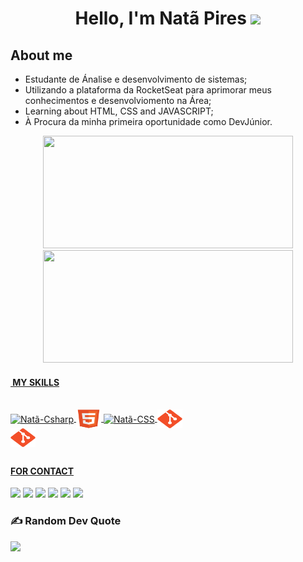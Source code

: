 <h1 align="center">Hello, I'm Natã Pires <img src = "https://raw.githubusercontent.com/MartinHeinz/MartinHeinz/master/wave.gif" width = 50px> <br /> </h1>

## About me 
- Estudante de Ánalise e desenvolvimento de sistemas;
- Utilizando a plataforma da RocketSeat para aprimorar meus conhecimentos e desenvolviomento na Área;
- Learning about HTML, CSS and JAVASCRIPT;
- À Procura da minha primeira oportunidade como DevJúnior.

<div align="center">
  <a href="https://github.com/Natapires">
  <img height="180em" width="400" src="https://github-readme-stats.vercel.app/api?username=Natapires&show_icons=true&theme=moltack&include_all_commits=true&count_private=true"/>
  <img height="180em" width= "400" src="https://github-readme-stats.vercel.app/api/top-langs/?username=Natapires&theme=moltack" />
</div>
  <h4> &nbsp;MY SKILLS</h4>
  <div style="display: inline_block"><br> 
 <img align="center" alt="Natã-Csharp" title="CSHARP" height="30" width="40" src="https://cdn.jsdelivr.net/gh/devicons/devicon/icons/csharp/csharp-original.svg" />
 <img align="center" alt="Natã-HTML5" title="HTML" height="30" width="40" src="https://raw.githubusercontent.com/devicons/devicon/master/icons/html5/html5-original.svg">
 <img align="center" alt="Natã-CSS" title="CSS" heigth="30" width="30" src="https://cdn.jsdelivr.net/gh/devicons/devicon/icons/css3/css3-original.svg" />
 <img align="center" alt="Natã-GIT" title="GIT" height="30" width="40" src="https://raw.githubusercontent.com/devicons/devicon/master/icons/git/git-original.svg">
  </div>    
   <img align="center" alt="Natã-GIT" title="GIT" height="30" width="40" src="https://raw.githubusercontent.com/devicons/devicon/master/icons/git/git-original.svg">
  
 
  ## <h4>FOR CONTACT</h4>
</div>
    <a href="https://wa.me/+5511961659045"><img src="https://img.shields.io/badge/WhatsApp-25D366?style=for-the-badge&logo=whatsapp&logoColor=white" /></a>
  <a href="https://www.instagram.com/iamnatapires/" target="_blank"><img src="https://img.shields.io/badge/-Instagram-%23E4405F?style=for-the-badge&logo=instagram&logoColor=white" target="_blank"></a>
 	<a href="https://www.twitch.tv/eunatapires" target="_blank"><img src="https://img.shields.io/badge/Twitch-9146FF?style=for-the-badge&logo=twitch&logoColor=white" target="_blank"></a>
 <a href="https://discord.com/channels/@me" target="_blank"><img src="https://img.shields.io/badge/Discord-7289DA?style=for-the-badge&logo=discord&logoColor=white" target="_blank"></a> 
  <a href ="pires.nata1998@gmail.com"><img src="https://img.shields.io/badge/-Gmail-%23333?style=for-the-badge&logo=gmail&logoColor=white" target="_blank"></a>
  <a href="https://www.linkedin.com/in/nat%C3%A3-pires-7062281a0/" target="_blank"><img src="https://img.shields.io/badge/-LinkedIn-%230077B5?style=for-the-badge&logo=linkedin&logoColor=white" target="_blank"></a> 
</div>  

### ✍️ Random Dev Quote
![](https://quotes-github-readme.vercel.app/api?type=horizontal&theme=radical)    
  
